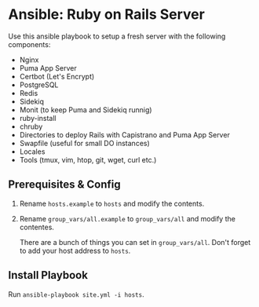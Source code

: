 # Ansible: Ruby on Rails Server
Use this ansible playbook to setup a fresh server with the following components:

* Nginx
* Puma App Server
* Certbot (Let's Encrypt)
* PostgreSQL
* Redis
* Sidekiq
* Monit (to keep Puma and Sidekiq runnig)
* ruby-install
* chruby
* Directories to deploy Rails with Capistrano and Puma App Server
* Swapfile (useful for small DO instances)
* Locales
* Tools (tmux, vim, htop, git, wget, curl etc.)

## Prerequisites & Config

1. Rename ```hosts.example``` to ```hosts``` and modify the contents.
2. Rename ```group_vars/all.example``` to ```group_vars/all``` and modify the contentes.

	There are a bunch of things you can set in ```group_vars/all```. Don't forget to add your host address to ```hosts```.

## Install Playbook

Run ```ansible-playbook site.yml -i hosts```.
